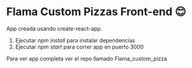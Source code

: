 # Flama Custom Pizzas Front-end :blush:

App creada usando create-react-app. 

1. Ejecutar *npm install* para instalar dependencias
2. Ejecutar *npm start* para correr app en puerto 3000

Para ver app completa ver el repo llamado Flama_custom_pizza